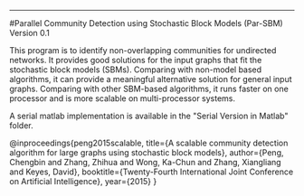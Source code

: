 -----------------------------------------------------------------------------

#Parallel Community Detection using Stochastic Block Models (Par-SBM)
Version 0.1

This program is to identify non-overlapping communities for undirected networks. It provides good solutions for the input graphs that fit the stochastic block models (SBMs). Comparing with non-model based algorithms, it can provide a meaningful alternative solution for general input graphs. Comparing with other SBM-based algorithms, it runs faster on one processor and is more scalable on multi-processor systems. 

A serial matlab implementation is available in the "Serial Version in Matlab" folder.

@inproceedings{peng2015scalable,
  title={A scalable community detection algorithm for large graphs using stochastic block models},
  author={Peng, Chengbin and Zhang, Zhihua and Wong, Ka-Chun and Zhang, Xiangliang and Keyes, David},
  booktitle={Twenty-Fourth International Joint Conference on Artificial Intelligence},
  year={2015}
}
